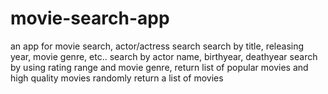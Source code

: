 # movie-search-app
an app for movie search, actor/actress search
search by title, releasing year, movie genre, etc..
search by actor name, birthyear, deathyear
search by using rating range and movie genre, return list of popular movies and high quality movies
randomly return a list of movies
